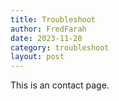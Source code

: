 ```yaml
---
title: Troubleshoot
author: FredFarah
date: 2023-11-28
category: troubleshoot
layout: post
---
```


This is an contact page.
